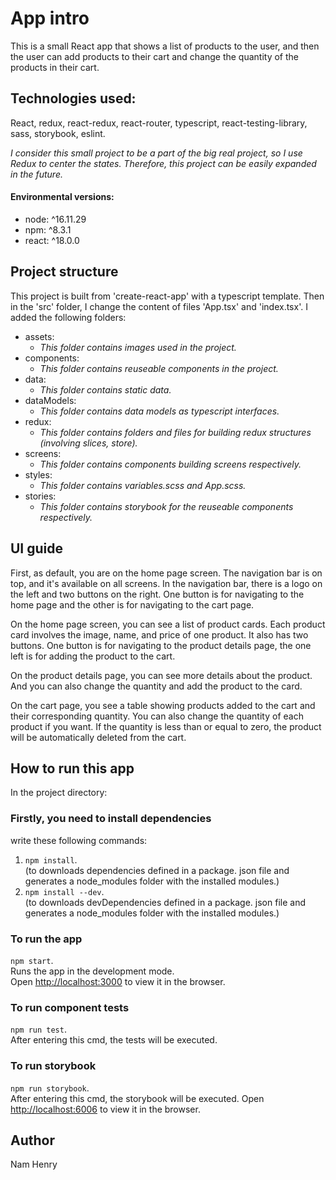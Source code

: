 # App intro

This is a small React app that shows a list of products to the user, and then the user can add products to their cart and change the quantity of the products in their cart. 

## Technologies used: 

React, redux, react-redux, react-router, typescript, react-testing-library, sass, storybook, eslint.


*I consider this small project to be a part of the big real project, so I use Redux to center the states. Therefore, this project can be easily expanded in the future.*
#### Environmental versions: 
- node: ^16.11.29
- npm: ^8.3.1
- react: ^18.0.0

## Project structure 
This project is built from 'create-react-app' with a typescript template.
Then in the 'src' folder, I change the content of files 'App.tsx' and 'index.tsx'. I added the following folders:
+ assets:
  - *This folder contains images used in the project.*
+ components:
  - *This folder contains reuseable components in the project.*
+ data:
  - *This folder contains static data.*
+ dataModels:
  - *This folder contains data models as typescript interfaces.*
+ redux:
  - *This folder contains folders and files for building redux structures (involving slices, store).*
+ screens:
  - *This folder contains components building screens respectively.*
+ styles:
  - *This folder contains variables.scss and App.scss.*
+ stories:
  - *This folder contains storybook for the reuseable components respectively.*

## UI guide
First, as default, you are on the home page screen. The navigation bar is on top, and it's available on all screens. In the navigation bar, there is a logo on the left and two buttons on the right. One button is for navigating to the home page and the other is for navigating to the cart page. 

On the home page screen, you can see a list of product cards. Each product card involves the image, name, and price of one product. It also has two buttons. One button is for navigating to the product details page, the one left is for adding the product to the cart.

On the product details page, you can see more details about the product. And you can also change the quantity and add the product to the card.

On the cart page, you see a table showing products added to the cart and their corresponding quantity. You can also change the quantity of each product if you want. If the quantity is less than or equal to zero, the product will be automatically deleted from the cart.

## How to run this app

In the project directory:

### Firstly, you need to install dependencies
write these following commands:
1. `npm install`.   
(to downloads dependencies defined in a package. json file and generates a node_modules folder with the installed modules.)
2. `npm install --dev`.   
(to downloads devDependencies defined in a package. json file and generates a node_modules folder with the installed modules.)

### To run the app
`npm start`.  
Runs the app in the development mode.\
Open [http://localhost:3000](http://localhost:3000) to view it in the browser.

### To run component tests
`npm run test`.  
After entering this cmd, the tests will be executed. 
### To run storybook
`npm run storybook`.  
After entering this cmd, the storybook will be executed.
Open [http://localhost:6006](http://localhost:6006) to view it in the browser.
## Author
Nam Henry
